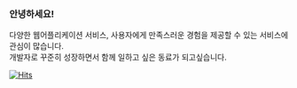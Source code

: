 ### 안녕하세요! 
다양한 웹어플리케이션 서비스, 사용자에게 만족스러운 경험을 제공할 수 있는 서비스에 관심이 많습니다.<br>
개발자로 꾸준히 성장하면서 함께 일하고 싶은 동료가 되고싶습니다.




[![Hits](https://hits.seeyoufarm.com/api/count/incr/badge.svg?url=https%3A%2F%2Fgithub.com%2Foozeume&count_bg=%233979D5&title_bg=%23555555&icon=&icon_color=%23E7E7E7&title=hits&edge_flat=false)](https://hits.seeyoufarm.com)
